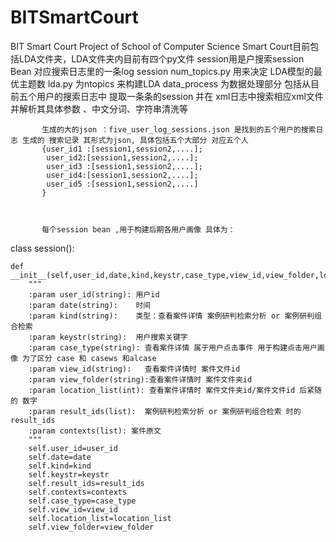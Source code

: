 # BITSmartCourt
BIT Smart Court Project of School of Computer Science
Smart Court目前包括LDA文件夹，LDA文件夹内目前有四个py文件 session用是户搜索session Bean  对应搜索日志里的一条log session 
           num_topics.py 用来决定 LDA模型的最优主题数
           lda.py 为ntopics 来构建LDA
           data_process 为数据处理部分 包括从目前五个用户的搜索日志中 提取一条条的session 并在 xml日志中搜索相应xml文件并解析其具体参数 、中文分词、字符串清洗等
           
           生成的大的json ：five_user_log_sessions.json 是找到的五个用户的搜索日志 生成的 搜索记录 其形式为json, 具体包括五个大部分 对应五个人
           {user_id1 :[session1,session2,....];
            user_id2:[session1,session2,....];
            user_id3 :[session1,session2,....];
            user_id4:[session1,session2,....];
            user_id5 :[session1,session2,....]
           }
           
           
           
           每个session bean ,用于构建后期各用户画像 具体为：

class session():

    def __init__(self,user_id,date,kind,keystr,case_type,view_id,view_folder,location_list,result_ids,contexts):
        """
        :param user_id(string): 用户id
        :param date(string):    时间
        :param kind(string):    类型：查看案件详情 案例研判检索分析 or 案例研判组合检索
        :param keystr(string):  用户搜索关键字
        :param case_type(string): 查看案件详情 属于用户点击事件 用于构建点击用户画像 为了区分 case 和 casews 和alcase
        :param view_id(string):   查看案件详情时 案件文件id
        :param view_folder(string):查看案件详情时 案件文件夹id
        :param location_list(int): 查看案件详情时 案件文件夹id/案件文件id 后紧随的 数字
        :param result_ids(list):  案例研判检索分析 or 案例研判组合检索 时的 result_ids
        :param contexts(list): 案件原文
        """
        self.user_id=user_id
        self.date=date
        self.kind=kind
        self.keystr=keystr
        self.result_ids=result_ids
        self.contexts=contexts
        self.case_type=case_type
        self.view_id=view_id
        self.location_list=location_list
        self.view_folder=view_folder
           
